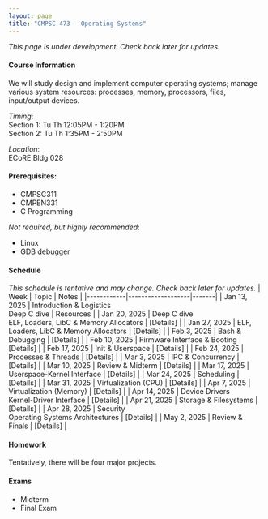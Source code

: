 ```yaml
---
layout: page
title: "CMPSC 473 - Operating Systems"
---
```

*This page is under development. Check back later for updates.*

#### Course Information
We will study design and implement computer operating systems; manage various system resources: processes, memory, processors, files, input/output devices.

*Timing*: <br>
Section 1: Tu Th 12:05PM - 1:20PM <br>
Section 2: Tu Th 1:35PM - 2:50PM <br>

*Location*: <br>
ECoRE Bldg 028 

#### Prerequisites:
- CMPSC311
- CMPEN331
- C Programming

*Not required, but highly recommended*:
- Linux 
- GDB debugger

#### Schedule
*This schedule is tentative and may change. Check back later for updates.*
| Week       | Topic | Notes |
|------------|-------------------|-------|
| Jan 13, 2025 | Introduction & Logistics <br> Deep C dive | Resources |
| Jan 20, 2025 | Deep C dive <br> ELF, Loaders, LibC & Memory Allocators  | [Details] |
| Jan 27, 2025 | ELF, Loaders, LibC & Memory Allocators | [Details] |
| Feb 3, 2025  | Bash & Debugging | [Details] |
| Feb 10, 2025 | Firmware Interface & Booting | [Details] |
| Feb 17, 2025 | Init & Userspace  | [Details] |
| Feb 24, 2025 | Processes & Threads | [Details] |
| Mar 3, 2025  | IPC & Concurrency | [Details] |
| Mar 10, 2025 | Review & Midterm | [Details] |
| Mar 17, 2025 | Userspace-Kernel Interface | [Details] |
| Mar 24, 2025 | Scheduling | [Details] |
| Mar 31, 2025 | Virtualization (CPU) | [Details] |
| Apr 7, 2025  | Virtualization (Memory) | [Details] |
| Apr 14, 2025 | Device Drivers <br> Kernel-Driver Interface | [Details] |
| Apr 21, 2025 | Storage & Filesystems | [Details] |
| Apr 28, 2025 | Security <br> Operating Systems Architectures | [Details] |
| May 2, 2025  | Review & Finals | [Details] |

#### Homework

Tentatively, there will be four major projects.

#### Exams

- Midterm
- Final Exam
